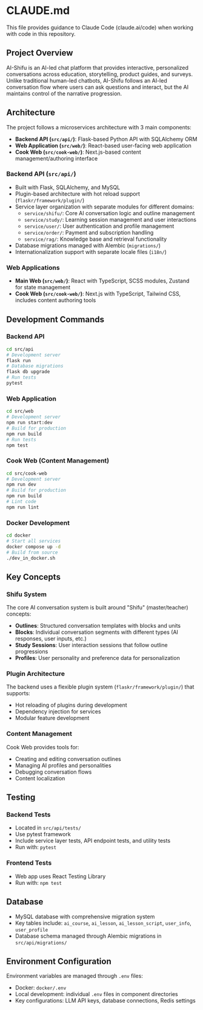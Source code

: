 # CLAUDE.md

This file provides guidance to Claude Code (claude.ai/code) when working with code in this repository.

## Project Overview

AI-Shifu is an AI-led chat platform that provides interactive, personalized conversations across education, storytelling, product guides, and surveys. Unlike traditional human-led chatbots, AI-Shifu follows an AI-led conversation flow where users can ask questions and interact, but the AI maintains control of the narrative progression.

## Architecture

The project follows a microservices architecture with 3 main components:

- **Backend API (`src/api/`)**: Flask-based Python API with SQLAlchemy ORM
- **Web Application (`src/web/`)**: React-based user-facing web application
- **Cook Web (`src/cook-web/`)**: Next.js-based content management/authoring interface

### Backend API (`src/api/`)
- Built with Flask, SQLAlchemy, and MySQL
- Plugin-based architecture with hot reload support (`flaskr/framework/plugin/`)
- Service layer organization with separate modules for different domains:
  - `service/shifu/`: Core AI conversation logic and outline management
  - `service/study/`: Learning session management and user interactions
  - `service/user/`: User authentication and profile management
  - `service/order/`: Payment and subscription handling
  - `service/rag/`: Knowledge base and retrieval functionality
- Database migrations managed with Alembic (`migrations/`)
- Internationalization support with separate locale files (`i18n/`)

### Web Applications
- **Main Web (`src/web/`)**: React with TypeScript, SCSS modules, Zustand for state management
- **Cook Web (`src/cook-web/`)**: Next.js with TypeScript, Tailwind CSS, includes content authoring tools

## Development Commands

### Backend API
```bash
cd src/api
# Development server
flask run
# Database migrations
flask db upgrade
# Run tests
pytest
```

### Web Application
```bash
cd src/web
# Development server
npm run start:dev
# Build for production
npm run build
# Run tests
npm test
```

### Cook Web (Content Management)
```bash
cd src/cook-web
# Development server
npm run dev
# Build for production
npm run build
# Lint code
npm run lint
```

### Docker Development
```bash
cd docker
# Start all services
docker compose up -d
# Build from source
./dev_in_docker.sh
```

## Key Concepts

### Shifu System
The core AI conversation system is built around "Shifu" (master/teacher) concepts:
- **Outlines**: Structured conversation templates with blocks and units
- **Blocks**: Individual conversation segments with different types (AI responses, user inputs, etc.)
- **Study Sessions**: User interaction sessions that follow outline progressions
- **Profiles**: User personality and preference data for personalization

### Plugin Architecture
The backend uses a flexible plugin system (`flaskr/framework/plugin/`) that supports:
- Hot reloading of plugins during development
- Dependency injection for services
- Modular feature development

### Content Management
Cook Web provides tools for:
- Creating and editing conversation outlines
- Managing AI profiles and personalities
- Debugging conversation flows
- Content localization

## Testing

### Backend Tests
- Located in `src/api/tests/`
- Use pytest framework
- Include service layer tests, API endpoint tests, and utility tests
- Run with: `pytest`

### Frontend Tests
- Web app uses React Testing Library
- Run with: `npm test`

## Database

- MySQL database with comprehensive migration system
- Key tables include: `ai_course`, `ai_lesson`, `ai_lesson_script`, `user_info`, `user_profile`
- Database schema managed through Alembic migrations in `src/api/migrations/`

## Environment Configuration

Environment variables are managed through `.env` files:
- Docker: `docker/.env`
- Local development: individual `.env` files in component directories
- Key configurations: LLM API keys, database connections, Redis settings
